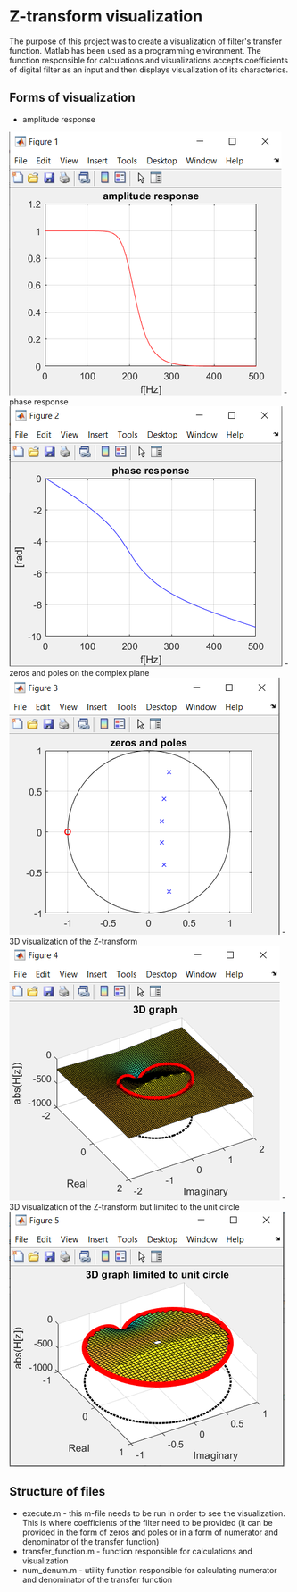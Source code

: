 # Z-transform visualization
The purpose of this project was to create a visualization of filter's transfer function. Matlab has been used as a programming environment. The function responsible for calculations and visualizations accepts coefficients of digital filter as an input and then displays visualization of its characterics.

## Forms of visualization
- amplitude response
<img src="images/amplitude.png" />
- phase response
<img src="images/phase.png" />
- zeros and poles on the complex plane
<img src="images/zeros_poles.png" />
- 3D visualization of the Z-transform
<img src="images/3D.png" />
- 3D visualization of the Z-transform but limited to the unit circle
<img src="images/3D_limited.png" />

## Structure of files
- execute.m - this m-file needs to be run in order to see the visualization. This is where coefficients of the filter need to be provided (it can be provided in the form of zeros and poles or in a form of numerator and denominator of the transfer function)
- transfer_function.m - function responsible for calculations and visualization
- num_denum.m - utility function responsible for calculating numerator and denominator of the transfer function
